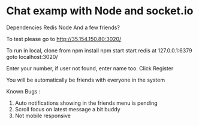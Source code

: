 # Chat examp with Node and socket.io

Dependencies
Redis
Node
And a few friends?


To test please go to
http://35.154.150.80:3020/

To run in local,
clone from
npm install
npm start
start redis at 127.0.0.1:6379
goto localhost:3020/

Enter your number, if user not found, enter name too.
Click Register

You will be automatically be friends with everyone in the system

Known Bugs :
1. Auto notifications showing in the friends menu is pending
2. Scroll focus on latest message a bit buddy
3. Not mobile responsive